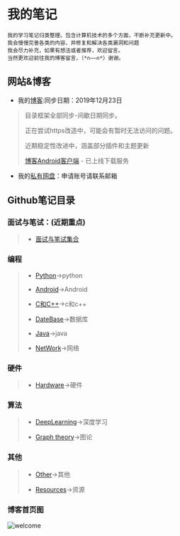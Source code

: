# 我的笔记

    我的学习笔记归类整理。包含计算机技术的多个方面，不断补充更新中。
    我会慢慢完善各类的内容，并修复和解决各类漏洞和问题
    我会尽力补充，如果有想法或者推荐，欢迎留言。
    当然更欢迎前往我的博客留言，（*∩——∩*）谢谢。

## 网站&博客

* 我的[博客](http://blog.shencangblue.com):同步日期：2019年12月23日
>
>目录框架全部同步-间歇日期同步。
>
>正在尝试https改造中，可能会有暂时无法访问的问题。
>
>近期稳定性改进中，涵盖部分插件和主题更新
>
> [博客Android客户端](https://github.com/shencang/Blog_RecentNative) - 已上线下载服务
>

* 我的[私有网盘](http://data.shencangblue.com)：申请账号请联系邮箱

## Github笔记目录

### 面试与笔试：(近期重点)
>
>* [面试与笔试集合](https://github.com/shencang/note/tree/master/Interview&26WrittenExamination)
>
>
### 编程

>* [Python](https://github.com/shencang/note/tree/master/Python)->python
>
>* [Android](https://github.com/shencang/note/tree/master/Android)->Android
>
>* [C和C++](https://github.com/shencang/note/tree/master/CorC%2B%2B)->c和c++
>
>* [DateBase](https://github.com/shencang/note/tree/master/DateBase)->数据库
>
>* [Java](https://github.com/shencang/note/tree/master/Java)->java
>
>* [NetWork](https://github.com/shencang/note/tree/master/NetWork)->网络
>
### 硬件

>* [Hardware](https://github.com/shencang/note/tree/master/Hardware)->硬件
>
### 算法

>* [DeepLearning](https://github.com/shencang/note/tree/master/Algorithm/DeepLearning)->深度学习
>
>* [Graph theory](https://github.com/shencang/note/tree/master/Algorithm/Graph_theory)->图论
>
### 其他

>* [Other](https://github.com/shencang/note/tree/master/Other)->其他
>
>* [Resources](https://github.com/shencang/note/tree/master/Resources)->资源

### 博客首页图

![welcome](https://i.loli.net/2019/11/09/cQ19X3B5WFro6eN.png)
